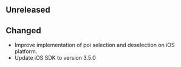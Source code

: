 ## Unreleased
## Changed
* Improve implementation of poi selection and deselection on iOS platform.
* Update iOS SDK to version 3.5.0
